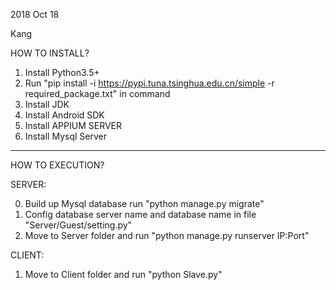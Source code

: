 2018 Oct 18

Kang

HOW TO INSTALL?

1.  Install Python3.5+
2.  Run "pip install -i https://pypi.tuna.tsinghua.edu.cn/simple -r required_package.txt" in command
3.  Install JDK
4.  Install Android SDK
5.  Install APPIUM SERVER
6.  Install Mysql Server

-------------------------------------------------------------------------
HOW TO EXECUTION?

SERVER:

0.  Build up Mysql database run "python manage.py migrate"
1.  Config database server name and database name in file "Server/Guest/setting.py"
2.  Move to Server folder and run "python manage.py runserver IP:Port"


CLIENT:

1.  Move to Client folder and run "python Slave.py"
